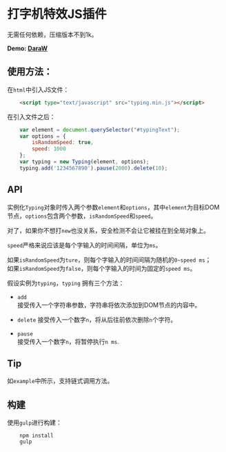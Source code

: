 # 打字机特效JS插件
无需任何依赖，压缩版本不到1k。  

__Demo: [DaraW](http://daraw.cn)__  

## 使用方法：
在`html`中引入JS文件：
```html
    <script type="text/javascript" src="typing.min.js"></script>
```
在引入文件之后：
```javascript
    var element = document.querySelector("#typingText");
    var options = {
        isRandomSpeed: true,
        speed: 1000
    };
    var typing = new Typing(element, options);
    typing.add('1234567890').pause(2000).delete(10);
```
## API
实例化`Typing`对象时传入两个参数`element`和`options`，其中`element`为目标DOM节点，`options`包含两个参数，`isRandomSpeed`和`speed`。  
  
对了，如果你不想打`new`也没关系，安全检测不会让它被挂在到全局对象上。
  
`speed`严格来说应该是每个字输入的时间间隔，单位为`ms`。  
  
如果`isRandomSpeed`为`ture`，则每个字输入的时间间隔为随机的`0~speed ms`；  
如果`isRandomSpeed`为`false`，则每个字输入的时间为固定的`speed ms`。  
  
假设实例为`typing`，`typing` 拥有三个方法：  
* `add`  
接受传入一个字符串参数，字符串将依次添加到DOM节点的内容中。

* `delete` 
接受传入一个数字`n`，将从后往前依次删除`n`个字符。  
  
* `pause`  
接受传入一个数字`n`，将暂停执行`n ms`.  
  
## Tip  
如`example`中所示，支持链式调用方法。  
  
## 构建  
使用`gulp`进行构建：  
```shell
    npm install
    gulp 
```
